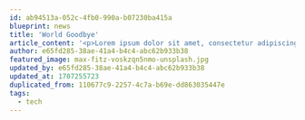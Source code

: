 ```yaml
---
id: ab94513a-052c-4fb0-990a-b07230ba415a
blueprint: news
title: 'World Goodbye'
article_content: '<p>Lorem ipsum dolor sit amet, consectetur adipiscing elit. Etiam euismod bibendum lorem, vitae euismod eros rutrum sit amet. Integer vitae eros rutrum justo pretium maximus. In ultrices risus rutrum lorem molestie pulvinar. Cras sagittis, diam id dignissim viverra, felis risus semper risus, quis pellentesque enim turpis sed dui. Phasellus condimentum quam id accumsan congue. Donec sapien ipsum, elementum a risus id, ultricies fringilla libero. Duis tempus eu ligula auctor lacinia. Suspendisse pulvinar commodo pharetra. Cras egestas sodales eros vel fermentum. Mauris non pellentesque ex. Maecenas venenatis luctus neque non accumsan. Nunc a scelerisque libero. Integer sit amet enim ut quam sollicitudin condimentum nec a nunc. Sed ac pretium arcu, ac tempus felis. Nunc ultrices interdum lacus, quis feugiat tortor rutrum vel.</p><h2>Nam consequat tellus dignissim odio pretium, a posuere diam laoreet.</h2><p>Suspendisse eget tellus hendrerit, sodales nulla at, consectetur odio. Fusce tortor turpis, cursus eu rutrum vel, fermentum at nisi. Cras consequat purus a auctor varius. Aliquam hendrerit pharetra semper. Sed id mauris in metus cursus eleifend. Integer ut mauris sed tellus commodo accumsan. Aenean faucibus auctor ipsum quis volutpat. Praesent sed sem accumsan, aliquam velit non, semper nunc. Quisque vitae diam ut velit pharetra gravida. Etiam vitae purus vitae libero mollis viverra. Etiam ultricies varius risus, semper ultrices nunc placerat eget. Praesent dignissim euismod orci, quis varius felis vestibulum et. Ut lorem enim, dignissim in tellus nec, finibus mollis eros. Nulla facilisi.</p><h3>Maecenas quis enim varius, venenatis tellus at, sollicitudin odio.</h3><p>Mauris pulvinar vitae diam sit amet fringilla. Nam enim est, feugiat eget ligula at, tincidunt semper justo. Nulla laoreet in ipsum quis interdum. Lorem ipsum dolor sit amet, consectetur adipiscing elit. Class aptent taciti sociosqu ad litora torquent per conubia nostra, per inceptos himenaeos. Vestibulum nulla eros, dictum a ante tincidunt, elementum tincidunt magna. Proin cursus sodales elit, id tincidunt neque dignissim eu. In egestas ex justo, ac tempus velit ultrices quis. Maecenas interdum tincidunt scelerisque. Nunc vitae sapien lorem. Suspendisse potenti. Duis eget pellentesque orci.</p><h3>Nulla facilisi. Quisque id mi nisi.</h3><p>Mauris commodo accumsan lorem sed venenatis. Sed viverra ex a purus sollicitudin, sed aliquam orci egestas. Cras id interdum erat, vel lobortis metus. Sed varius libero neque, id efficitur nisl vulputate at. Sed mattis justo sit amet molestie interdum. Mauris at ipsum mattis, accumsan arcu sed, pulvinar nisl.</p>'
author: e65fd285-38ae-41a4-b4c4-abc62b933b38
featured_image: max-fitz-voskzqn5nmo-unsplash.jpg
updated_by: e65fd285-38ae-41a4-b4c4-abc62b933b38
updated_at: 1707255723
duplicated_from: 110677c9-2257-4c7a-b69e-dd863035447e
tags:
  - tech
---
```

